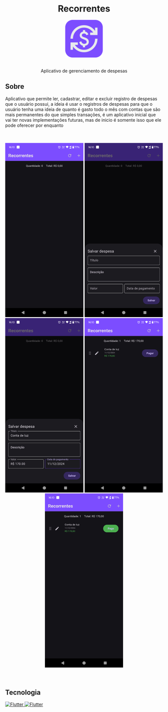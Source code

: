 <h1 align="center">Recorrentes</h1>

<div align="center">
  <img 
       src="https://github.com/pedropfsf/recorrentes/blob/develop/assets/icon.png" 
       alt="Icon app"
       width="120px"
       height="120px"
  />
</div>
<br/>
<p align="center">Aplicativo de gerenciamento de despesas</p>

## Sobre
Aplicativo que permite ler, cadastrar, editar e excluir registro de despesas que o usuário possui, a ideia é usar o registros de despesas para que o usuário tenha uma ideia de quanto é gasto todo o mês com contas que são mais permanentes do que simples transações, é um aplicativo inicial que vai ter novas implementações futuras, mas de inicio é somente isso que ele pode oferecer por enquanto

<br/>
<br/>
<div align="center">
  <img
       src="https://github.com/pedropfsf/recorrentes/blob/develop/presentation/screenshot1.png"
       alt="Screenshot"
       width="250px"
   />
   <img
       src="https://github.com/pedropfsf/recorrentes/blob/develop/presentation/screenshot2.png"
       alt="Screenshot"
       width="250px"
   />
  <img
       src="https://github.com/pedropfsf/recorrentes/blob/develop/presentation/screenshot3.png"
       alt="Screenshot"
       width="250px"
   />
  <img
       src="https://github.com/pedropfsf/recorrentes/blob/develop/presentation/screenshot4.png"
       alt="Screenshot"
       width="250px"
   />
  <img
       src="https://github.com/pedropfsf/recorrentes/blob/develop/presentation/screenshot5.png"
       alt="Screenshot"
       width="250px"
   />
</div>

<br/>
<br/>
  
## Tecnologia
<a href="https://flutter.dev/" target="_black">
  <img src="https://cdn.jsdelivr.net/gh/devicons/devicon/icons/flutter/flutter-original.svg" width="50px" alt="Flutter" title="Flutter" /> 
</a>
<a href="https://dart.dev/" target="_black">
  <img src="https://cdn.jsdelivr.net/gh/devicons/devicon/icons/dart/dart-original.svg" width="50px" alt="Flutter" title="Flutter" />  
</a>
